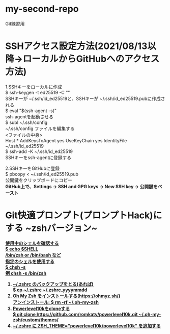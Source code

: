 # my-second-repo
Git練習用

# SSHアクセス設定方法(2021/08/13以降->ローカルからGitHubへのアクセス方法)
1.SSHキーをローカルに作成 <br>
$ ssh-keygen -t ed25519 -C "<email>" <br>
  SSHキーが ~/.ssh/id_ed25519と、SSHキーが ~/.ssh/id_ed25519.pubに作成される <br>
$ eval "$(ssh-agent -s)" <br>
  ssh-agentを起動させる <br>
$ subl ~/.ssh/config <br>
  ~/.ssh/config ファイルを編集する <br>
  <ファイルの中身> <br>
    Host *
      AddKeysToAgent yes
      UseKeyChain yes
      IdentityFile ~/.ssh/id_ed25519 <br>
$ ssh-add -K ~/.ssh/id_ed25519 <br>
    SSHキーをssh-agentに登録する <br>

2.SSHキーをGitHubに登録 <br>
$ pbcopy < ~/.ssh/id_ed25519.pub <br>
  公開鍵をクリップボードにコピー <br>
<b>GitHub上で、Settings -> SSH and GPG keys -> New SSH key -> 公開鍵をペースト<b> <br>
      
# Git快適プロンプト(プロンプトHack)にする ~zshバージョン~
<u>使用中のシェルを確認する<u> <br>
  $ echo $SHELL <br>
  /bin/zsh or /bin/bash など <br>
<u>指定のシェルを使用する<u> <br>
  $ chsh -s <shell> <br>
  例 chsh -s /bin/zsh <br>

1. ~/.zshrc のバックアップをとる(あれば) <br>
  $ cp ~/.zshrc ~/.zshrc_yyyymmdd <br>
2. Oh My Zsh をインストールする(https://ohmyz.sh/) <br>
  アンインストール: $ rm -rf ~/.oh-my-zsh <br>
3. Powerlevel10kをcloneする <br>
  $ git clone https://github.com/romkatv/powerlevel10k.git ~/.oh-my-zsh/custom/themes/ <br>
4. ~/.zshrc に ZSH_THEME="powerlevel10k/powerlevel10k" を追加する <br>

  





  
